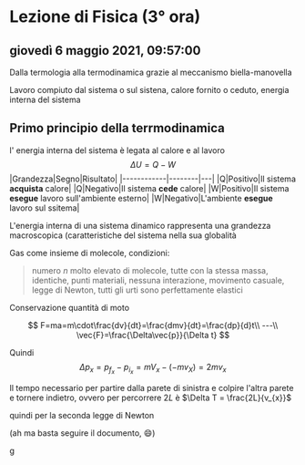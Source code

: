 # Lezione di Fisica (3° ora)

## giovedì 6 maggio 2021, 09:57:00

Dalla termologia alla termodinamica grazie al meccanismo biella-manovella

Lavoro compiuto dal sistema o sul sistena, calore fornito o ceduto, energia interna del sistema

## Primo principio della terrmodinamica
l' energia interna del sistema è legata al calore e al lavoro
$$
\Delta U=Q-W
$$
|Grandezza|Segno|Risultato|
|------------|--------|---|
|Q|Positivo|Il sistema **acquista** calore|
|Q|Negativo|Il sistema **cede** calore|
|W|Positivo|Il sistema **esegue** lavoro sull'ambiente esterno|
|W|Negativo|L'ambiente **esegue** lavoro sul ssitema|

L'energia interna di una sistema dinamico rappresenta una grandezza macroscopica (caratteristiche del sistema nella sua globalità

Gas come insieme di molecole, condizioni:

> numero *n* molto elevato di molecole, tutte con la stessa massa, identiche, punti materiali, nessuna interazione, movimento casuale, legge di Newton, tutti gli urti sono perfettamente elastici

Conservazione quantità di moto

$$
F=ma=m\cdot\frac{dv}{dt}=\frac{dmv}{dt}=\frac{dp}{d}t\\
---\\
\vec{F}=\frac{\Delta\vec{p}}{\Delta t}
$$


Quindi
$$
\Delta p_{x}=p_{f_{x}}-p_{i_{x}}=mV_{x}-(-mv_{X})=2mv_{x}
$$


Il tempo necessario per partire dalla parete di sinistra e colpire l'altra parete e tornere indietro, ovvero per percorrere $2L$ è $\Delta T = \frac{2L}{v_{x}}$

quindi per la seconda legge di Newton

(ah ma basta seguire il documento, :smile:)

g
<!--stackedit_data:
eyJoaXN0b3J5IjpbMjk3MzgxNTkwLDE3MTAxMzA0MjddfQ==
-->
